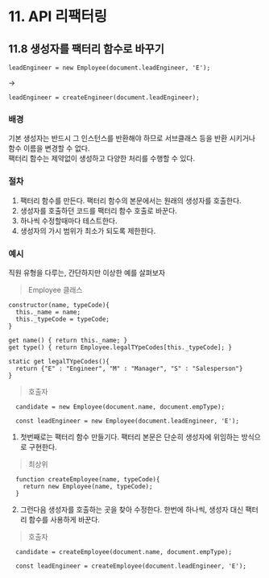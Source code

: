 # 11. API 리팩터링
## 11.8 생성자를 팩터리 함수로 바꾸기
```JS
leadEngineer = new Employee(document.leadEngineer, 'E');
```
->
```JS
leadEngineer = createEngineer(document.leadEngineer);
```

### 배경
기본 생성자는 반드시 그 인스턴스를 반환해야 하므로 서브클래스 등을 반환 시키거나 함수 이름을 변경할 수 없다.  
팩터리 함수는 제약없이 생성하고 다양한 처리를 수행할 수 있다.

### 절차
1. 팩터리 함수를 만든다. 팩터리 함수의 본문에서는 원래의 생성자를 호출한다.
2. 생성자를 호출하던 코드를 팩터리 함수 호출로 바꾼다.
3. 하나씩 수정할때마다 테스트한다.
4. 생성자의 가시 범위가 최소가 되도록 제한한다.

### 예시
직원 유형을 다루는, 간단하지만 이상한 예를 살펴보자
> Employee 클래스
```JS
constructor(name, typeCode){
  this._name = name;
  this._typeCode = typeCode;
}

get name() { return this._name; }
get type() { return Employee.legalTYpeCodes[this._typeCode]; }

static get legalTYpeCodes(){
  return {"E" : "Engineer", "M" : "Manager", "S" : "Salesperson"}
}
```
> 호출자
```JS
  candidate = new Employee(document.name, document.empType);
  
  const leadEngineer = new Employee(document.leadEngineer, 'E');
```

1. 첫번째로는 팩터리 함수 만들기다. 팩터리 본문은 단순히 생성자에 위임하는 방식으로 구현한다.
> 최상위
```JS
  function createEmployee(name, typeCode){
    return new Employee(name, typeCode);
  }
```
2. 그런다음 생성자를 호출하는 곳을 찾아 수정한다. 한번에 하나씩, 생성자 대신 팩터리 함수를 사용하게 바꾼다.
> 호출자
```JS
  candidate = createEmployee(document.name, document.empType);
  
  const leadEngineer = createEmployee(document.leadEngineer, 'E');
```

